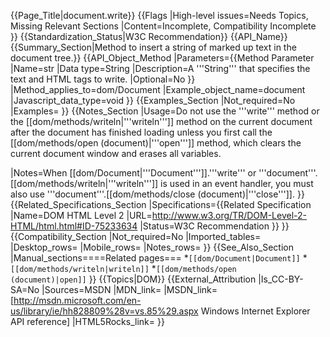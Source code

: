 {{Page_Title|document.write}}
{{Flags
|High-level issues=Needs Topics, Missing Relevant Sections
|Content=Incomplete, Compatibility Incomplete
}}
{{Standardization_Status|W3C Recommendation}}
{{API_Name}}
{{Summary_Section|Method to insert a string of marked up text in the document tree.}}
{{API_Object_Method
|Parameters={{Method Parameter
|Name=str
|Data type=String
|Description=A '''String''' that specifies the text and HTML tags to write.
|Optional=No
}}
|Method_applies_to=dom/Document
|Example_object_name=document
|Javascript_data_type=void
}}
{{Examples_Section
|Not_required=No
|Examples=
}}
{{Notes_Section
|Usage=Do not use the '''write''' method or the [[dom/methods/writeln|'''writeln''']] method on the current document after the document has finished loading unless you first call the [[dom/methods/open (document)|'''open''']] method, which clears the current document window and erases all variables.

|Notes=When [[dom/Document|'''Document''']].'''write''' or '''document'''.[[dom/methods/writeln|'''writeln''']] is used in an event handler, you must also use '''document'''.[[dom/methods/close (document)|'''close''']].
}}
{{Related_Specifications_Section
|Specifications={{Related Specification
|Name=DOM HTML Level 2
|URL=http://www.w3.org/TR/DOM-Level-2-HTML/html.html#ID-75233634
|Status=W3C Recommendation
}}
}}
{{Compatibility_Section
|Not_required=No
|Imported_tables=
|Desktop_rows=
|Mobile_rows=
|Notes_rows=
}}
{{See_Also_Section
|Manual_sections====Related pages===
*<code>[[dom/Document|Document]]</code>
*<code>[[dom/methods/writeln|writeln]]</code>
*<code>[[dom/methods/open (document)|open]]</code>
}}
{{Topics|DOM}}
{{External_Attribution
|Is_CC-BY-SA=No
|Sources=MSDN
|MDN_link=
|MSDN_link=[http://msdn.microsoft.com/en-us/library/ie/hh828809%28v=vs.85%29.aspx Windows Internet Explorer API reference]
|HTML5Rocks_link=
}}